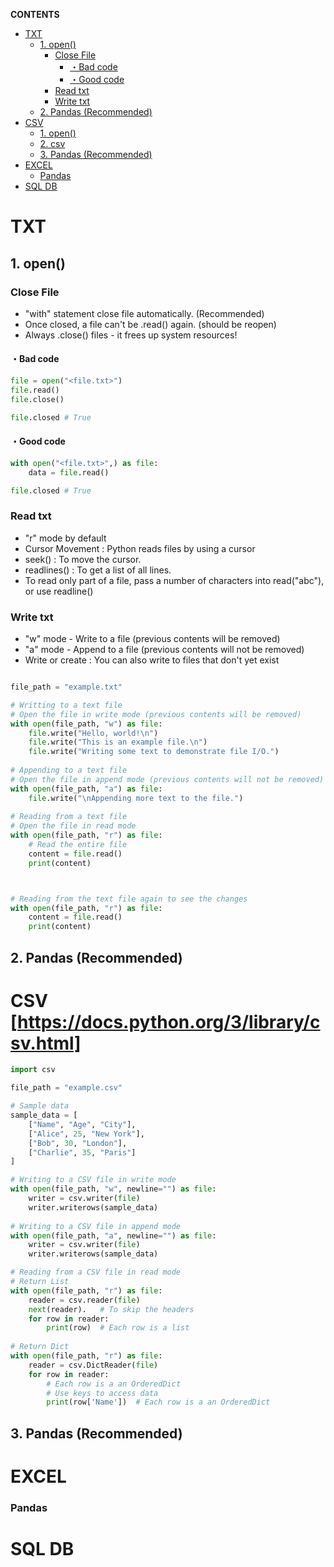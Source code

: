 **CONTENTS**
- [TXT](#txt)
  - [1. open()](#1-open)
    - [Close File](#close-file)
      - [・Bad code](#bad-code)
      - [・Good code](#good-code)
    - [Read txt](#read-txt)
    - [Write txt](#write-txt)
  - [2. Pandas (Recommended)](#2-pandas-recommended)
- [CSV](#csv)
  - [1. open()](#1-open-1)
  - [2. csv](#2-csv)
  - [3. Pandas (Recommended)](#3-pandas-recommended)
- [EXCEL](#excel)
    - [Pandas](#pandas)
- [SQL DB](#sql-db)

# TXT
## 1. open()
### Close File
- "with" statement close file automatically. (Recommended)
- Once closed, a file can't be .read() again. (should be reopen)
- Always .close() files - it frees up system resources!
#### ・Bad code
```python
file = open("<file.txt>")
file.read()
file.close()

file.closed # True
```
#### ・Good code
```python
with open("<file.txt>",) as file:
    data = file.read()

file.closed # True
```

### Read txt
- "r" mode by default
- Cursor Movement : Python reads files by using a cursor
- seek() : To move the cursor.
- readlines() : To get a list of all lines.
- To read only part of a file, pass a number of characters into read("abc"), or use readline()

### Write txt
- "w" mode - Write to a file (previous contents will be removed)
- "a" mode - Append to a file (previous contents will not be removed)
- Write or create : You can also write to files that don't yet exist 
```python

file_path = "example.txt"

# Writting to a text file
# Open the file in write mode (previous contents will be removed)
with open(file_path, "w") as file:
    file.write("Hello, world!\n")
    file.write("This is an example file.\n")
    file.write("Writing some text to demonstrate file I/O.")
    
# Appending to a text file 
# Open the file in append mode (previous contents will not be removed)
with open(file_path, "a") as file:
    file.write("\nAppending more text to the file.")
    
# Reading from a text file
# Open the file in read mode
with open(file_path, "r") as file:
    # Read the entire file
    content = file.read()
    print(content)



# Reading from the text file again to see the changes
with open(file_path, "r") as file:
    content = file.read()
    print(content)

```
## 2. Pandas (Recommended)


# CSV [https://docs.python.org/3/library/csv.html]

```python
import csv

file_path = "example.csv"

# Sample data
sample_data = [
    ["Name", "Age", "City"],
    ["Alice", 25, "New York"],
    ["Bob", 30, "London"],
    ["Charlie", 35, "Paris"]
]

# Writing to a CSV file in write mode
with open(file_path, "w", newline="") as file:
    writer = csv.writer(file)
    writer.writerows(sample_data)
    
# Writing to a CSV file in append mode
with open(file_path, "a", newline="") as file:
    writer = csv.writer(file)
    writer.writerows(sample_data)

# Reading from a CSV file in read mode
# Return List
with open(file_path, "r") as file:
    reader = csv.reader(file)
    next(reader).   # To skip the headers
    for row in reader:
        print(row)  # Each row is a list
        
# Return Dict
with open(file_path, "r") as file:
    reader = csv.DictReader(file)
    for row in reader:
        # Each row is a an OrderedDict
        # Use keys to access data
        print(row['Name'])  # Each row is a an OrderedDict

```
## 3. Pandas (Recommended)
# EXCEL
### Pandas
# SQL DB
